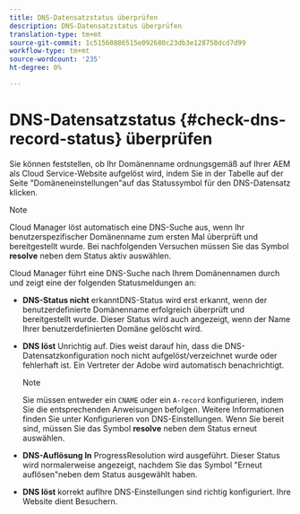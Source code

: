 ```yaml
---
title: DNS-Datensatzstatus überprüfen
description: DNS-Datensatzstatus überprüfen
translation-type: tm+mt
source-git-commit: 1c51560886515e092680c23db3e128758dcd7d99
workflow-type: tm+mt
source-wordcount: '235'
ht-degree: 0%

---
```



# DNS-Datensatzstatus {#check-dns-record-status} überprüfen

Sie können feststellen, ob Ihr Domänenname ordnungsgemäß auf Ihrer AEM als Cloud Service-Website aufgelöst wird, indem Sie in der Tabelle auf der Seite &quot;Domäneneinstellungen&quot;auf das Statussymbol für den DNS-Datensatz klicken.

>[!NOTE]
>Cloud Manager löst automatisch eine DNS-Suche aus, wenn Ihr benutzerspezifischer Domänenname zum ersten Mal überprüft und bereitgestellt wurde. Bei nachfolgenden Versuchen müssen Sie das Symbol **resolve** neben dem Status aktiv auswählen.

Cloud Manager führt eine DNS-Suche nach Ihrem Domänennamen durch und zeigt eine der folgenden Statusmeldungen an:

* **DNS-Status nicht**
erkanntDNS-Status wird erst erkannt, wenn der benutzerdefinierte Domänenname erfolgreich überprüft und bereitgestellt wurde. Dieser Status wird auch angezeigt, wenn der Name Ihrer benutzerdefinierten Domäne gelöscht wird.

* **DNS löst**
Unrichtig auf. Dies weist darauf hin, dass die DNS-Datensatzkonfiguration noch nicht aufgelöst/verzeichnet wurde oder fehlerhaft ist. Ein Vertreter der Adobe wird automatisch benachrichtigt.

   >[!NOTE]
   >Sie müssen entweder ein `CNAME` oder ein `A-record` konfigurieren, indem Sie die entsprechenden Anweisungen befolgen. Weitere Informationen finden Sie unter Konfigurieren von DNS-Einstellungen. Wenn Sie bereit sind, müssen Sie das Symbol **resolve** neben dem Status erneut auswählen.

* **DNS-Auflösung In**
ProgressResolution wird ausgeführt. Dieser Status wird normalerweise angezeigt, nachdem Sie das Symbol &quot;Erneut auflösen&quot;neben dem Status ausgewählt haben.

* **DNS löst**
korrekt aufIhre DNS-Einstellungen sind richtig konfiguriert. Ihre Website dient Besuchern.
